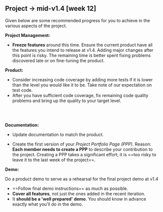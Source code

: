 <div id="title">

## Project → mid-v1.4 [week 12]
</div>
<div id="body">

Given below are some recommended progress for you to achieve in the various aspects of the project.

**Project Management:**

* **Freeze features** around this time. Ensure the current product have all the features you intend to release at v1.4. Adding major changes after this point is risky. The remaining time is better spent fixing problems discovered late or on fine-tuning the product.  

**Product:**

* Consider increasing code coverage by adding more tests if it is lower than the level you would like it to be. Take note of <trigger trigger="click" for="modal:mid-v14-testingExpectations">our expectation on test code</trigger>. 
* After you have sufficient code coverage, fix remaining code quality problems and bring up the quality to your target level.

<modal title="Admin {{ icon_embedding }} Project Asessement → Expectation on testing" id="modal:mid-v14-testingExpectations">
  <include src="project-testing.md#expectations"/>
</modal>

<div class="indented-level2">
<include src="project-assessment.md#code-quality-tips" />
</div>

<modal large title="Textbook {{ icon_embedding }} Implementation →" id="modal:v15-codeQuality">
  <include src="../book/codeQuality/index.md"/>
</modal>

**Documentation:**

* Update documentation to match the product.

* Create the first version of your _Project Portfolio Page (PPP)_. Reason: **Each member needs to create a PPP** to describe your contribution to the project. Creating a PPP takes a significant effort; it is ==too risky to leave it to the last week of the project==. 

<div class="indented-level2">

<tip-box> 
  <include src="projectPortfolioPage.md" />
</tip-box>

</div>

**Demo:**

Do a product demo to serve as a rehearsal for the final project demo at v1.4

* ==Follow <trigger trigger="click" for="modal:mid-v14-demo-instructions">final demo instructions</trigger>== as much as possible.
* **Cover all features**, not just the ones added in the recent iteration.
* It **should be a 'well prepared' demo**. You should know in advance exactly what you'll do in the demo.

<modal large title="Admin {{ icon_embedding }} Project → v1.4 Demo (extract)" id="modal:mid-v14-demo-instructions">
  <include src="project-v14.md#v15-demo-instructions"/>
</modal> 

</div>